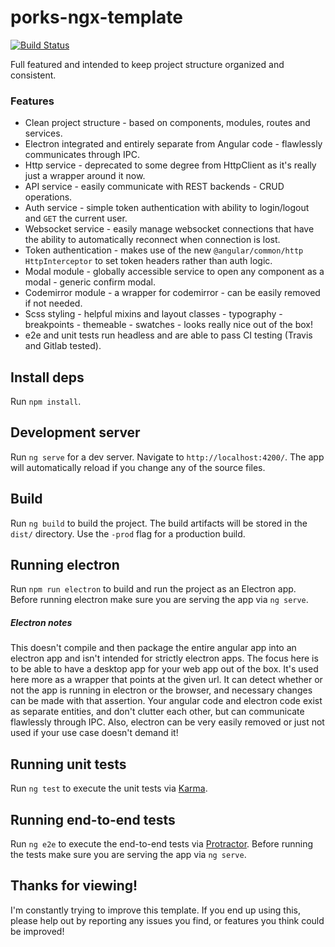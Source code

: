 # porks-ngx-template

[![Build Status](https://travis-ci.org/shakedown-street/porks-ngx-template.svg?branch=master)](https://travis-ci.org/shakedown-street/porks-ngx-template)

Full featured and intended to keep project structure organized and consistent.

### Features

* Clean project structure - based on components, modules, routes and services.
* Electron integrated and entirely separate from Angular code - flawlessly communicates through IPC.
* Http service - deprecated to some degree from HttpClient as it's really just a wrapper around it now.
* API service - easily communicate with REST backends - CRUD operations.
* Auth service - simple token authentication with ability to login/logout and `GET` the current user.
* Websocket service - easily manage websocket connections that have the ability to automatically reconnect when connection is lost.
* Token authentication - makes use of the new `@angular/common/http` `HttpInterceptor` to set token headers rather than auth logic.
* Modal module - globally accessible service to open any component as a modal - generic confirm modal.
* Codemirror module - a wrapper for codemirror - can be easily removed if not needed.
* Scss styling - helpful mixins and layout classes - typography - breakpoints - themeable - swatches - looks really nice out of the box!
* e2e and unit tests run headless and are able to pass CI testing (Travis and Gitlab tested).

## Install deps

Run `npm install`.

## Development server

Run `ng serve` for a dev server. Navigate to `http://localhost:4200/`. The app will automatically reload if you change any of the source files.

## Build

Run `ng build` to build the project. The build artifacts will be stored in the `dist/` directory. Use the `-prod` flag for a production build.

## Running electron

Run `npm run electron` to build and run the project as an Electron app.
Before running electron make sure you are serving the app via `ng serve`.

##### Electron notes

This doesn't compile and then package the entire angular app into an electron app and isn't intended for strictly electron apps.
The focus here is to be able to have a desktop app for your web app out of the box.  It's used here more as a wrapper that points at the given url.
It can detect whether or not the app is running in electron or the browser, and necessary changes can be made with that assertion.
Your angular code and electron code exist as separate entities, and don't clutter each other, but can communicate flawlessly through IPC.
Also, electron can be very easily removed or just not used if your use case doesn't demand it!

## Running unit tests

Run `ng test` to execute the unit tests via [Karma](https://karma-runner.github.io).

## Running end-to-end tests

Run `ng e2e` to execute the end-to-end tests via [Protractor](http://www.protractortest.org/).
Before running the tests make sure you are serving the app via `ng serve`.

## Thanks for viewing!

I'm constantly trying to improve this template.  If you end up using this, please help out by reporting any issues you find, or features you think could be improved!
